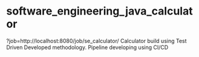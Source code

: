 # software_engineering_java_calculator
?job=http://localhost:8080/job/se_calculator/
Calculator build using Test Driven Developed methodology. Pipeline developing using CI/CD
